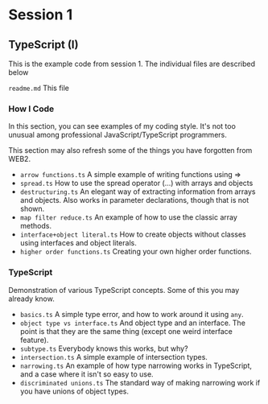 # Session 1
## TypeScript (I)

This is the example code from session 1. The individual files are described below

`readme.md` This file

### How I Code
In this section, you can see examples of my coding style. It's not too unusual among professional JavaScript/TypeScript programmers.

This section may also refresh some of the things you have forgotten from WEB2.

* `arrow functions.ts` A simple example of writing functions using =>
* `spread.ts` How to use the spread operator (...) with arrays and objects
* `destructuring.ts` An elegant way of extracting information from arrays and objects. Also works in parameter declarations, though that is not shown.
* `map filter reduce.ts` An example of how to use the classic array methods.
* `interface+object literal.ts` How to create objects without classes using interfaces and object literals.
* `higher order functions.ts` Creating your own higher order functions.

### TypeScript
Demonstration of various TypeScript concepts. Some of this you may already know.

* `basics.ts` A simple type error, and how to work around it using `any`.
* `object type vs interface.ts` And object type and an interface. The point is that they are the same thing (except one weird interface feature).
* `subtype.ts` Everybody knows this works, but why?
* `intersection.ts` A simple example of intersection types.
* `narrowing.ts` An example of how type narrowing works in TypeScript, and a case where it isn't so easy to use.
* `discriminated unions.ts` The standard way of making narrowing work if you have unions of object types.
